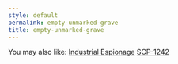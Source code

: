 ```yaml
---
style: default
permalink: empty-unmarked-grave
title: empty-unmarked-grave
---
```

You may also like:
[Industrial Espionage](http://scp-wiki.net/industrial-espionage)
[SCP-1242](http://scp-wiki.net/scp-1242)